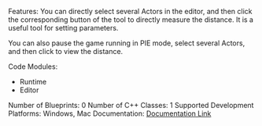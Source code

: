 Features: You can directly select several Actors in the editor, and then click the corresponding button of the tool to directly measure the distance. It is a useful tool for setting parameters.

You can also pause the game running in PIE mode, select several Actors, and then click to view the distance.


Code Modules: 
- Runtime
- Editor


Number of Blueprints: 0
Number of C++ Classes: 1
Supported Development Platforms: Windows, Mac
Documentation: [Documentation Link](https://docs.google.com/document/d/1Cq1bdufx1VEbctAS4ZePHj0vgUU3ZJpIFFVLmWkkjE4/edit?usp=sharing)
